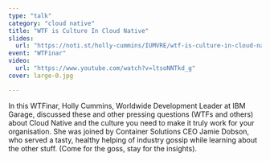 ```yaml
---
type: "talk"
category: "cloud native"
title: "WTF is Culture In Cloud Native"
slides:
  url: "https://noti.st/holly-cummins/IUMVRE/wtf-is-culture-in-cloud-native"
event: "WTFinar"
video:
  url: "https://www.youtube.com/watch?v=ltsoNNTkd_g"
cover: large-0.jpg

---
```

In this WTFinar, Holly Cummins, Worldwide Development Leader at IBM Garage, discussed these and other pressing questions (WTFs and others) about Cloud Native and the culture you need to make it truly work for your organisation.
She was joined by Container Solutions CEO Jamie Dobson, who served a tasty, healthy helping of industry gossip while learning about the other stuff. (Come for the goss, stay for the insights).